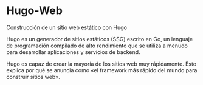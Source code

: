 # Hugo-Web
Construcción de un sitio web estático con Hugo

Hugo es un generador de sitios estáticos (SSG) escrito en Go, un lenguaje de programación compilado de alto rendimiento que se utiliza a menudo para desarrollar 
aplicaciones y servicios de backend.

Hugo es capaz de crear la mayoría de los sitios web muy rápidamente. Esto explica por qué se anuncia como «el framework más rápido del mundo para construir sitios web».
